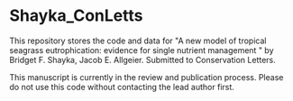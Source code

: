 
# Shayka_ConLetts

<!-- badges: start -->
<!-- badges: end -->

This repository stores the code and data for "A new model of tropical seagrass eutrophication: evidence for single nutrient management " by Bridget F. Shayka, Jacob E. Allgeier. Submitted to Conservation Letters.


This manuscript is currently in the review and publication process. Please do not use this code without contacting the lead author first.
